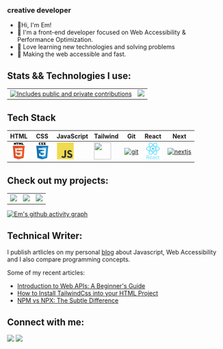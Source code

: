 ### creative developer


- :panda_face:Hi, I'm Em!
- :thought_balloon: I'm a front-end developer focused on Web Accessibility & Performance Optimization. 
- 💬  Love learning new technologies and solving problems
- :green_heart: Making the web accessible and fast.

## Stats && Technologies I use:
<table>
  <tr>
    <td>
    <a href="https://www.github.com/mmnldm">
        <img src="https://api.vaunt.dev/v1/github/entities/mmnldm/contributions?format=svg&private=true" width="350" title="Includes public and private contributions" />
    </a>
    </td>
    <td>
      <a href="https://www.github.com/mmnldm"><img src="https://github-readme-streak-stats.herokuapp.com/?user=mmnldm&stroke=ffffff&background=1d2a3a&ring=5BCDEC&fire=5BCDEC&currStreakNum=ffffff&currStreakLabel=5BCDEC&sideNums=ffffff&sideLabels=ffffff&dates=ffffff&hide_border=true" /></a>
    </td>
  </tr>
</table>

## Tech Stack

| HTML          | CSS |  JavaScript | Tailwind  | Git | React | Next |
| ------------- | --- | ------------| ----------| --- |------ |----- |
| <a href="https://www.w3.org/html/" target="_blank"><img src="https://raw.githubusercontent.com/devicons/devicon/master/icons/html5/html5-original-wordmark.svg"  alt="html5" width="40" height="40"/></a>  | <a href="https://www.w3schools.com/css/" target="_blank"><img src="https://raw.githubusercontent.com/devicons/devicon/master/icons/css3/css3-original-wordmark.svg"  alt="css3" width="40" height="40"/></a>  |  <a href="https://developer.mozilla.org/en-US/docs/Web/JavaScript" target="_blank"><img  src="https://raw.githubusercontent.com/devicons/devicon/master/icons/javascript/javascript-original.svg" alt="javascript" width="40" height="40"/></a> |<a href="https://tailwindcss.com/" target="_blank"><img src="https://cdn.jsdelivr.net/gh/devicons/devicon/icons/tailwindcss/tailwindcss-plain.svg" width="40" height="40" /></a> | <a href="https://git-scm.com/" target="_blank"><img src="https://www.vectorlogo.zone/logos/git-scm/git-scm-icon.svg" alt="git" width="40" height="40"/></a> |  <a href="https://reactjs.org/" target="_blank"><img src="https://raw.githubusercontent.com/devicons/devicon/master/icons/react/react-original-wordmark.svg" alt="react" width="40" height="40"/></a> | <a href="https://nextjs.org/" target="_blank"><img src="https://devicons.railway.app/i/nextjs-light.svg" alt="nextjs" width="40" height="40"/></a> |  
 


   
## Check out my projects: 
<table>
	<tr>
		<td> <a href="https://github.com/mmnldm/starsearch"><img src="https://github-readme-stats.vercel.app/api/pin/?username=mmnldm&repo=starsearch" /></a></td>
				<td> <a href="https://github.com/mmnldm/starsearch"><img src="https://github-readme-stats.vercel.app/api/pin/?username=mmnldm&repo=activity-forecast" /></a></td>
				<td> <a href="https://github.com/mmnldm/starsearch"><img src="https://github-readme-stats.vercel.app/api/pin/?username=mmnldm&repo=thequizapp" /></a></td>
	</tr>
	
</table>

[![Em's github activity graph](https://github-readme-activity-graph.vercel.app/graph?username=mmnldm&bg_color=1d2a3a&color=5BCDEC&line=5BCDEC&point=FFFFFF&hide_border=true)](https://github.com/mmnldm/starsearch)

## Technical Writer:
<p>I publish artlicles on my personal <a href="https://mmnldm.hashnode.dev/">blog</a> about Javascript, Web Accessibility and I also compare programming concepts. </p>

Some of my recent articles:
- [Introduction to Web APIs: A Beginner's Guide](https://mmnldm.hashnode.dev/introduction-to-web-apis/)
- [How to Install TailwindCss into your HTML Project](https://mmnldm.hashnode.dev/how-to-install-tailwind-css-in-your-html-project/)
- [NPM vs NPX: The Subtle Difference](https://mmnldm.hashnode.dev/npm-vs-npx/)
 
## Connect with me:

<p>
<a href = "https://www.linkedin.com/in/mmnldm"><img src="https://img.icons8.com/fluent/48/000000/linkedin.png"/></a>
<a href = "https://twitter.com/mmnldm"><img src="https://img.icons8.com/fluent/48/000000/twitter.png"/></a>
</p>
